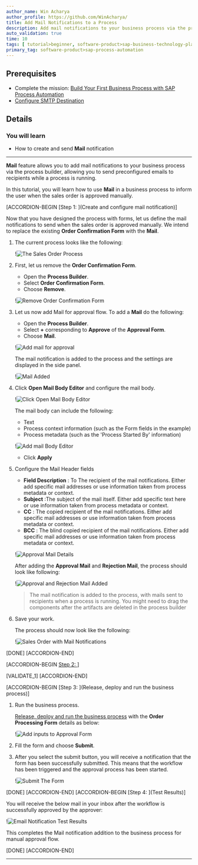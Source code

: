```yaml
---
author_name: Win Acharya
author_profile: https://github.com/WinAcharya/
title: Add Mail Notifications to a Process
description: Add mail notifications to your business process via the process builder
auto_validation: true
time: 10
tags: [ tutorial>beginner, software-product>sap-business-technology-platform, tutorial>free-tier ]
primary_tag: software-product>sap-process-automation
---
```


## Prerequisites
 - Complete the mission: [Build Your First Business Process with SAP Process Automation](mission.sap-process-automation)
 - [Configure SMTP Destination](https://help.sap.com/docs/PROCESS_AUTOMATION/a331c4ef0a9d48a89c779fd449c022e7/4f2d36db614241c9850b9ec80f9e0c1b.html)

## Details
### You will learn
  - How to create and send **Mail** notification
---
**Mail** feature allows you to add mail notifications to your business process via the process builder, allowing you to send preconfigured emails to recipients while a process is running.

In this tutorial, you will learn how to use **Mail** in a business process to inform the user when the sales order is approved manually.

[ACCORDION-BEGIN [Step 1: ](Create and configure mail notification)]

Now that you have designed the process with forms, let us define the mail notifications to send when the sales order is approved manually. We intend to replace the existing **Order Confirmation Form** with the **Mail**.

1. The current process looks like the following:

    !![The Sales Order Process](Current-Process.png)

2. First, let us remove the  **Order Confirmation Form**.

    - Open the **Process Builder**.
    - Select **Order Confirmation Form**.
    - Choose **Remove**.

    !![Remove Order Confirmation Form](Remove-Order-Confirmation.png)

3. Let us now add Mail for approval flow. To add a **Mail** do the following:

    - Open the **Process Builder**.
    - Select **+** corresponding to **Approve** of the **Approval Form**.
    - Choose **Mail**.

    !![Add mail for approval](Add-Mail-for-Approval.png)

    The mail notification is added to the process and the settings are displayed in the side panel.

    !![Mail Added](Mail-Added.png)

4. Click **Open Mail Body Editor** and configure the mail body.

    !![Click Open Mail Body Editor](Click-Open-Mail-Body-Editor.png)

    The mail body can include the following:
    - Text
    - Process context information (such as the Form fields in the example)
    - Process metadata (such as the 'Process Started By' information)

    !![Add mail Body Editor](Mail-Body-Editor-Approval-Email.png)

    - Click **Apply**

5. Configure the Mail Header fields

   - **Field	Description** : To	The recipient of the mail notifications. Either add specific mail addresses or use  information taken from process metadata or context.
   - **Subject** :The subject of the mail itself. Either add specific text here or use information taken from process metadata or context.
   - **CC**	: The copied recipient of the mail notifications. Either add specific mail addresses or use information taken from process metadata or context.
   - **BCC** : The blind copied recipient of the mail notifications. Either add specific mail addresses or use information taken from process metadata or context.

    !![Approval Mail Details](Approval-Mail-Details.png)

    After adding the **Approval Mail** and **Rejection Mail**, the process should look like following:

    !![Approval and Rejection Mail Added](Approval-and-Rejection-Mail-Added.png)

    > The mail notification is added to the process, with mails sent to recipients when a process is running. You might need to drag the components after the artifacts are deleted in the process builder

6. Save your work.

    The process should now look like the following:

    !![Sales Order with Mail Notifications](Final-Outcome.png)

[DONE]
[ACCORDION-END]

[ACCORDION-BEGIN [Step 2: ](Validation)]

[VALIDATE_1]
[ACCORDION-END]

[ACCORDION-BEGIN [Step 3: ](Release, deploy and run the business process)]

1. Run the business process.

    [Release, deploy and run the business process](spa-run-process) with the **Order Processing Form** details as below:

    !![Add inputs to Approval Form](Order-Approval-Request-Form.png)

2. Fill the form and choose **Submit**.

3. After you select the submit button, you will receive a notification that the form has been successfully submitted. This means that the workflow has been triggered and the approval process has been started.

    !![Submit The Form](Submit-New.png)

[DONE]
[ACCORDION-END]
[ACCORDION-BEGIN [Step 4: ](Test Results)]

  You will receive the below mail in your inbox after the workflow is successfully approved by the approver:

  !![Email Notification Test Results](Email-Notification-Test-Results.png)

  This completes the Mail notification addition to the business process for manual approval flow.

[DONE]
[ACCORDION-END]

---
